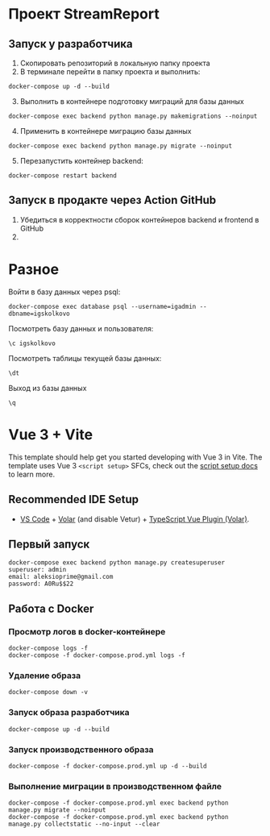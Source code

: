 # Проект StreamReport

## Запуск у разработчика
1. Скопировать репозиторий в локальную папку проекта
2. В терминале перейти в папку проекта и выполнить:
```
docker-compose up -d --build
```
3. Выполнить в контейнере подготовку миграций для базы данных
```
docker-compose exec backend python manage.py makemigrations --noinput
```
4. Применить в контейнере миграцию базы данных
```
docker-compose exec backend python manage.py migrate --noinput
```
5. Перезапустить контейнер backend:
```
docker-compose restart backend
```

## Запуск в продакте через Action GitHub
1. Убедиться в корректности сборок контейнеров backend и frontend в GitHub
2.


# Разное
Войти в базу данных через psql:
```
docker-compose exec database psql --username=igadmin --dbname=igskolkovo
```
Посмотреть базу данных и пользователя:
```
\c igskolkovo
```
Посмотреть таблицы текущей базы данных:
```
\dt
```
Выход из базы данных
```
\q
```

# Vue 3 + Vite

This template should help get you started developing with Vue 3 in Vite. The template uses Vue 3 `<script setup>` SFCs, check out the [script setup docs](https://v3.vuejs.org/api/sfc-script-setup.html#sfc-script-setup) to learn more.

## Recommended IDE Setup

- [VS Code](https://code.visualstudio.com/) + [Volar](https://marketplace.visualstudio.com/items?itemName=Vue.volar) (and disable Vetur) + [TypeScript Vue Plugin (Volar)](https://marketplace.visualstudio.com/items?itemName=Vue.vscode-typescript-vue-plugin).

## Первый запуск
```
docker-compose exec backend python manage.py createsuperuser
superuser: admin
email: aleksioprime@gmail.com
password: A0Ru$$22
```

## Работа с Docker
### Просмотр логов в docker-контейнере
```
docker-compose logs -f
docker-compose -f docker-compose.prod.yml logs -f
```
### Удаление образа 
```
docker-compose down -v 
```
### Запуск образа разработчика
```
docker-compose up -d --build
```
### Запуск производственного образа
```
docker-compose -f docker-compose.prod.yml up -d --build
```
### Выполнение миграции в производственном файле
```
docker-compose -f docker-compose.prod.yml exec backend python manage.py migrate --noinput
docker-compose -f docker-compose.prod.yml exec backend python manage.py collectstatic --no-input --clear
```
